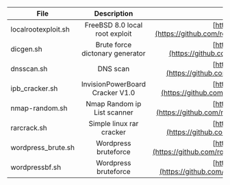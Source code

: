 
| File        | Description      | URL           |     
| ------------- |:-------------:|:-------------:|
| localrootexploit.sh | FreeBSD 8.0 local root exploit | [https://github.com/rootm0s/Toolbox...](https://github.com/rootm0s/Toolbox/blob/master/bash/localrootexploit.sh)
| dicgen.sh | Brute force dictonary generator  | [https://github.com/rootm0s/Toolbox...](https://github.com/rootm0s/Toolbox/blob/master/bash/dicgen.sh)
| dnsscan.sh | DNS scan  | [https://github.com/rootm0s/Toolbox...](https://github.com/rootm0s/Toolbox/blob/master/bash/dnsscan.sh)
| ipb_cracker.sh | InvisionPowerBoard Cracker V1.0 | [https://github.com/rootm0s/Toolbox...](https://github.com/rootm0s/Toolbox/blob/master/bash/ipb_cracker.sh)
| nmap-random.sh | Nmap Random ip List scanner | [https://github.com/rootm0s/Toolbox...](https://github.com/rootm0s/Toolbox/blob/master/bash/nmap-random.sh)
| rarcrack.sh | Simple linux rar cracker | [https://github.com/rootm0s/Toolbox...](https://github.com/rootm0s/Toolbox/blob/master/bash/rarcrack.sh)
| wordpress_brute.sh | Wordpress bruteforce | [https://github.com/rootm0s/Toolbox...](https://github.com/rootm0s/Toolbox/blob/master/bash/wordpress_brute.sh)
| wordpressbf.sh | Wordpress bruteforce | [https://github.com/rootm0s/Toolbox...](https://github.com/rootm0s/Toolbox/blob/master/bash/wordpressbf.sh)
